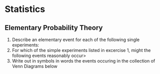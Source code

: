 # Statistics
## Elementary Probability Theory
1. Describe an elementary event for each of the following single experiments:
1. For which of the simple experiments listed in excercise 1, might the following events reasonably occur>  
1. Write out in symbols in words the events occuring in the collection of Venn Diagrams below
